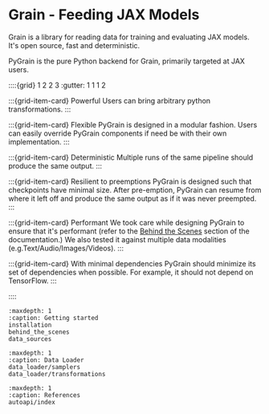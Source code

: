 # Grain - Feeding JAX Models

Grain is a library for reading data for training and evaluating JAX models. It's
open source, fast and deterministic.

PyGrain is the pure Python backend for Grain, primarily targeted at JAX users.

::::{grid} 1 2 2 3
:gutter: 1 1 1 2

:::{grid-item-card} Powerful
Users can bring arbitrary python transformations.
:::

:::{grid-item-card} Flexible
PyGrain is designed in a modular fashion. Users can easily
override PyGrain components if need be with their own implementation.
:::

:::{grid-item-card} Deterministic
 Multiple runs of the same pipeline should produce the same
output.
:::

:::{grid-item-card} Resilient to preemptions
PyGrain is designed such that
checkpoints have minimal size. After pre-emption, PyGrain can resume from where
it left off and produce the same output as if it was never preempted.
:::

:::{grid-item-card} Performant
We took care while designing PyGrain to ensure that it's
performant (refer to the [Behind the Scenes](behind_the_scenes.md)
section of the documentation.)
We also tested it against multiple data modalities (e.g.Text/Audio/Images/Videos).
:::

:::{grid-item-card} With minimal dependencies
PyGrain should minimize its set
of dependencies when possible. For example, it should not depend on TensorFlow.
:::

::::

```{toctree}
:maxdepth: 1
:caption: Getting started
installation
behind_the_scenes
data_sources
```

```{toctree}
:maxdepth: 1
:caption: Data Loader
data_loader/samplers
data_loader/transformations
```

<!-- Automatically generated documentation from docstrings -->
```{toctree}
:maxdepth: 1
:caption: References
autoapi/index
```
